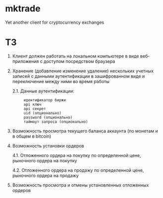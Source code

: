 # mktrade
Yet another client for cryptocurrency exchanges

# ТЗ
1. Клиент должен работать на локальном компьютере в виде веб-приложения с доступом посредством браузера
2. Хранение (добавление изменение удаление) нескольких учетных записей с данными аутентификации в зашифрованном виде и переключение между ними во время работы

      2.1. Данные аутентификации: 
      
            идентификатор биржи
            api ключ
            api секрет
            uid (опционально)
            password (опционально)
            таймаут запроса (опционально)
3. Возможность просмотра текущего баланса аккаунта (по монетам и в общем в bitcoin)
4. Возможность установки ордеров

      4.1. Отложенного ордера на покупку по определенной цене, рыночного ордера на покупку
      
      4.2. Отложенного ордера на продажу по определенной цене, рыночного ордера на продажу
5. Возможность просмотра и отмены установленных отложенных ордеров
